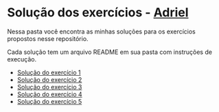 # Solução dos exercícios - [Adriel](https://github.com/br-adriel)

Nessa pasta você encontra as minhas soluções para os exercícios propostos nesse
repositório.

Cada solução tem um arquivo README em sua pasta com instruções de execução.

- [Solução do exercício 1](./exercicio1/)
- [Solução do exercício 2](./exercicio2/)
- [Solução do exercício 3](./exercicio3/)
- [Solução do exercício 4](./exercicio4/)
- [Solução do exercício 5](./exercicio5/)
